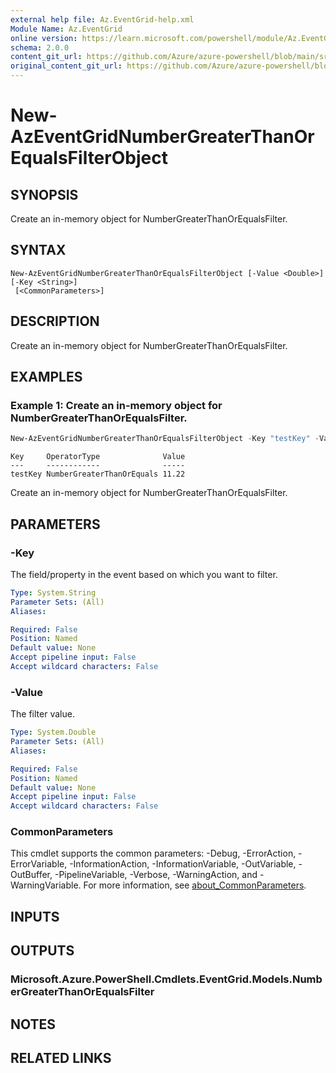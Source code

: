 ```yaml
---
external help file: Az.EventGrid-help.xml
Module Name: Az.EventGrid
online version: https://learn.microsoft.com/powershell/module/Az.EventGrid/new-azeventgridnumbergreaterthanorequalsfilterobject
schema: 2.0.0
content_git_url: https://github.com/Azure/azure-powershell/blob/main/src/EventGrid/EventGrid/help/New-AzEventGridNumberGreaterThanOrEqualsFilterObject.md
original_content_git_url: https://github.com/Azure/azure-powershell/blob/main/src/EventGrid/EventGrid/help/New-AzEventGridNumberGreaterThanOrEqualsFilterObject.md
---
```


# New-AzEventGridNumberGreaterThanOrEqualsFilterObject

## SYNOPSIS
Create an in-memory object for NumberGreaterThanOrEqualsFilter.

## SYNTAX

```
New-AzEventGridNumberGreaterThanOrEqualsFilterObject [-Value <Double>] [-Key <String>]
 [<CommonParameters>]
```

## DESCRIPTION
Create an in-memory object for NumberGreaterThanOrEqualsFilter.

## EXAMPLES

### Example 1: Create an in-memory object for NumberGreaterThanOrEqualsFilter.
```powershell
New-AzEventGridNumberGreaterThanOrEqualsFilterObject -Key "testKey" -Value 11.22
```

```output
Key     OperatorType              Value
---     ------------              -----
testKey NumberGreaterThanOrEquals 11.22
```

Create an in-memory object for NumberGreaterThanOrEqualsFilter.

## PARAMETERS

### -Key
The field/property in the event based on which you want to filter.

```yaml
Type: System.String
Parameter Sets: (All)
Aliases:

Required: False
Position: Named
Default value: None
Accept pipeline input: False
Accept wildcard characters: False
```

### -Value
The filter value.

```yaml
Type: System.Double
Parameter Sets: (All)
Aliases:

Required: False
Position: Named
Default value: None
Accept pipeline input: False
Accept wildcard characters: False
```

### CommonParameters
This cmdlet supports the common parameters: -Debug, -ErrorAction, -ErrorVariable, -InformationAction, -InformationVariable, -OutVariable, -OutBuffer, -PipelineVariable, -Verbose, -WarningAction, and -WarningVariable. For more information, see [about_CommonParameters](http://go.microsoft.com/fwlink/?LinkID=113216).

## INPUTS

## OUTPUTS

### Microsoft.Azure.PowerShell.Cmdlets.EventGrid.Models.NumberGreaterThanOrEqualsFilter

## NOTES

## RELATED LINKS
